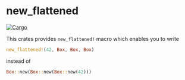 # new_flattened

[![Cargo](https://img.shields.io/crates/v/new_flattened.svg)](https://crates.io/crates/new_flattened)

This crates provides `new_flattened!` macro which enables you to write
```rust
new_flattened!(42, Box, Box, Box)
```
instead of
```rust
Box::new(Box::new(Box::new(42)))
```
